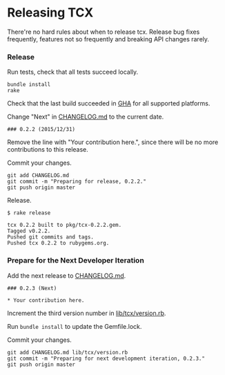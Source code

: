 # Releasing TCX

There're no hard rules about when to release tcx. Release bug fixes frequently, features not so frequently and breaking API changes rarely.

### Release

Run tests, check that all tests succeed locally.

```
bundle install
rake
```

Check that the last build succeeded in [GHA](https://github.com/dblock/tcx) for all supported platforms.

Change "Next" in [CHANGELOG.md](CHANGELOG.md) to the current date.

```
### 0.2.2 (2015/12/31)
```

Remove the line with "Your contribution here.", since there will be no more contributions to this release.

Commit your changes.

```
git add CHANGELOG.md
git commit -m "Preparing for release, 0.2.2."
git push origin master
```

Release.

```
$ rake release

tcx 0.2.2 built to pkg/tcx-0.2.2.gem.
Tagged v0.2.2.
Pushed git commits and tags.
Pushed tcx 0.2.2 to rubygems.org.
```

### Prepare for the Next Developer Iteration

Add the next release to [CHANGELOG.md](CHANGELOG.md).

```
### 0.2.3 (Next)

* Your contribution here.
```

Increment the third version number in [lib/tcx/version.rb](lib/tcx/version.rb).

Run `bundle install` to update the Gemfile.lock.

Commit your changes.

```
git add CHANGELOG.md lib/tcx/version.rb
git commit -m "Preparing for next development iteration, 0.2.3."
git push origin master
```
